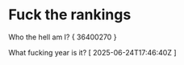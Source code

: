 # Fuck the rankings

Who the hell am I?
{ 36400270 }

What fucking year is it?
[ 2025-06-24T17:46:40Z ]
